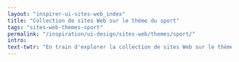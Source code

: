 ```yaml
---
layout: "inspirer-ui-sites-web_index"
title: "Collection de sites Web sur le thème du sport"
tags: "sites-web-themes-sport"
permalink: "/inspiration/ui-design/sites-web/themes/sport/"
intro:
text-twtr: "En train d'explorer la collection de sites Web sur le thème du sport du @MagDuWebdesign"
---
```


